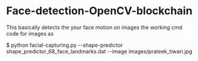 # Face-detection-OpenCV-blockchain

This basically detects the your face motion on images the working cmd code for images as

$ python facial-capturing.py --shape-predictor shape_predictor_68_face_landmarks.dat --image images/prateek_tiwari.jpg



